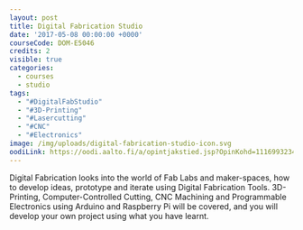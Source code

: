```yaml
---
layout: post
title: Digital Fabrication Studio
date: '2017-05-08 00:00:00 +0000'
courseCode: DOM-E5046
credits: 2
visible: true
categories:
  - courses
  - studio
tags:
  - "#DigitalFabStudio"
  - "#3D-Printing"
  - "#Lasercutting"
  - "#CNC"
  - "#Electronics"
image: /img/uploads/digital-fabrication-studio-icon.svg
oodiLink: https://oodi.aalto.fi/a/opintjakstied.jsp?OpinKohd=1116993234
---
```


Digital Fabrication looks into the world of Fab Labs and maker-spaces, how to develop ideas, prototype and iterate using Digital Fabrication Tools. 3D-Printing, Computer-Controlled Cutting, CNC Machining and Programmable Electronics using Arduino and Raspberry Pi will be covered, and you will develop your own project using what you have learnt.
